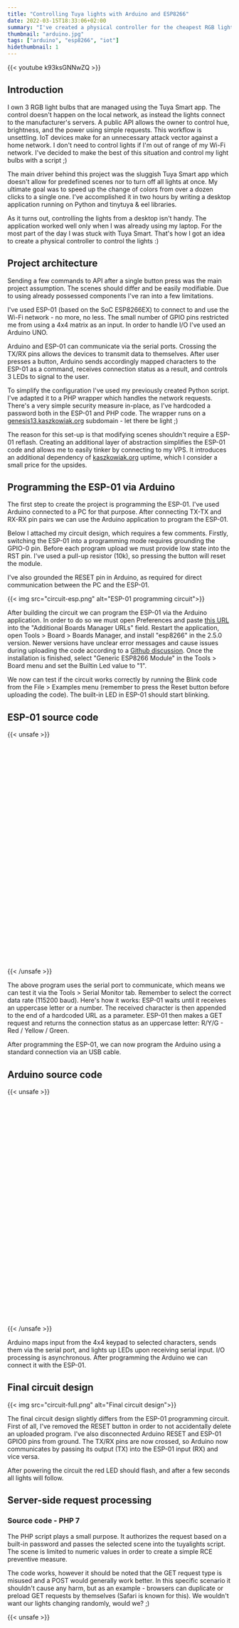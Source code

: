 ```yaml
---
title: "Controlling Tuya lights with Arduino and ESP8266"
date: 2022-03-15T18:33:06+02:00
summary: "I've created a physical controller for the cheapest RGB lighting available in Poland. Do it yourself - code and circuit designs included!"
thumbnail: "arduino.jpg"
tags: ["arduino", "esp8266", "iot"]
hidethumbnail: 1
---
```


{{< youtube k93ksGNNwZQ >}}

## Introduction
I own 3 RGB light bulbs that are managed using the Tuya Smart app. The control doesn't happen on the local network, as instead the lights connect to the manufacturer's servers. A public API allows the owner to control hue, brightness, and the power using simple requests. This workflow is unsettling. IoT devices make for an unnecessary attack vector against a home network. I don't need to control lights if I'm out of range of my Wi-Fi network. I've decided to make the best of this situation and control my light bulbs with a script ;)

The main driver behind this project was the sluggish Tuya Smart app which doesn't allow for predefined scenes nor to turn off all lights at once. My ultimate goal was to speed up the change of colors from over a dozen clicks to a single one. I've accomplished it in two hours by writing a desktop application running on Python and tinytuya & eel libraries.

As it turns out, controlling the lights from a desktop isn't handy. The application worked well only when I was already using my laptop. For the most part of the day I was stuck with Tuya Smart. That's how I got an idea to create a physical controller to control the lights :) 

## Project architecture

Sending a few commands to API after a single button press was the main project assumption. The scenes should differ and be easily modifiable. Due to using already possessed components I've ran into a few limitations.   

I've used ESP-01 (based on the SoC ESP8266EX) to connect to and use the Wi-Fi network - no more, no less. The small number of GPIO pins restricted me from using a 4x4 matrix as an input. In order to handle I/O I've used an Arduino UNO.

Arduino and ESP-01 can communicate via the serial ports. Crossing the TX/RX pins allows the devices to transmit data to themselves. After user presses a button, Arduino sends accordingly mapped characters to the ESP-01 as a command, receives connection status as a result, and controls 3 LEDs to signal to the user.   

To simplify the configuration I've used my previously created Python script. I've adapted it to a PHP wrapper which handles the network requests. There's a very simple security measure in-place, as I've hardcoded a password both in the ESP-01 and PHP code. The wrapper runs on a [genesis13.kaszkowiak.org](https://genesis13.kaszkowiak.org) subdomain - let there be light ;)

The reason for this set-up is that modifying scenes shouldn't require a ESP-01 reflash. Creating an additional layer of abstraction simplifies the ESP-01 code and allows me to easily tinker by connecting to my VPS. It introduces an additional dependency of [kaszkowiak.org](https://kaszkowiak.org) uptime, which I consider a small price for the upsides.

## Programming the ESP-01 via Arduino

The first step to create the project is programming the ESP-01. I've used Arduino connected to a PC for that purpose. After connecting TX-TX and RX-RX pin pairs we can use the Arduino application to program the ESP-01.

Below I attached my circuit design, which requires a few comments. Firstly, switching the ESP-01 into a programming mode requires grounding the GPIO-0 pin. Before each program upload we must provide low state into the RST pin. I've used a pull-up resistor (10k), so pressing the button will reset the module.   

I've also grounded the RESET pin in Arduino, as required for direct communication between the PC and the ESP-01. 

{{< img src="circuit-esp.png" alt="ESP-01 programming circuit">}}

After building the circuit we can program the ESP-01 via the Arduino application. In order to do so we must open Preferences and paste [this URL](http://arduino.esp8266.com/stable/package_esp8266com_index.json) into the "Additional Boards Manager URLs" field. Restart the application, open Tools > Board > Boards Manager, and install "esp8266" in the 2.5.0 version. Newer versions have unclear error messages and cause issues during uploading the code according to a [Github discussion](https://github.com/espressif/esptool/issues/432). Once the installation is finished, select "Generic ESP8266 Module" in the Tools > Board menu and set the Builtin Led value to "1".

We now can test if the circuit works correctly by running the Blink code from the File > Examples menu (remember to press the Reset button before uploading the code). The built-in LED in ESP-01 should start blinking.   


## ESP-01 source code
{{< unsafe >}}
<div style="height: 500px; max-height: 50vh; overflow: scroll;">
<script src="https://emgithub.com/embed.js?target=https%3A%2F%2Fgithub.com%2FasdfMaciej%2Farduino-tuya%2Fblob%2Fmain%2FCode%2520-%2520ESP8266%2Fesp8266.cpp&style=github&showBorder=on&showLineNumbers=on&showFileMeta=on&showCopy=on"></script>
</div>
{{< /unsafe >}}

The above program uses the serial port to communicate, which means we can test it via the Tools > Serial Monitor tab. Remember to select the correct data rate (115200 baud). Here's how it works: ESP-01 waits until it receives an uppercase letter or a number. The received character is then appended to the end of a hardcoded URL as a parameter. ESP-01 then makes a GET request and returns the connection status as an uppercase letter: R/Y/G - Red / Yellow / Green.     

After programming the ESP-01, we can now program the Arduino using a standard connection via an USB cable. 

## Arduino source code
{{< unsafe >}}
<div style="height: 500px; max-height: 50vh; overflow: scroll;">
<script src="https://emgithub.com/embed.js?target=https%3A%2F%2Fgithub.com%2FasdfMaciej%2Farduino-tuya%2Fblob%2Fmain%2FCode%2520-%2520Arduino%2Farduino.cpp&style=github&showBorder=on&showLineNumbers=on&showFileMeta=on&showCopy=on"></script>
</div>
{{< /unsafe >}}

Arduino maps input from the 4x4 keypad to selected characters, sends them via the serial port, and lights up LEDs upon receiving serial input. I/O processing is asynchronous. After programming the Arduino we can connect it with the ESP-01.

## Final circuit design
{{< img src="circuit-full.png" alt="Final circuit design">}}

The final circuit design slightly differs from the ESP-01 programming circuit. First of all, I've removed the RESET button in order to not accidentally delete an uploaded program. I've also disconnected Arduino RESET and ESP-01 GPIO0 pins from ground. The TX/RX pins are now crossed, so Arduino now communicates by passing its output (TX) into the ESP-01 input (RX) and vice versa.

After powering the circuit the red LED should flash, and after a few seconds all lights will follow.   

## Server-side request processing 
### Source code - PHP 7

The PHP script plays a small purpose. It authorizes the request based on a built-in password and passes the selected scene into the tuyalights script. The scene is limited to numeric values in order to create a simple RCE preventive measure.

The code works, however it should be noted that the GET request type is misused and a POST would generally work better. In this specific scenario it shouldn't cause any harm, but as an example - browsers can duplicate or preload GET requests by themselves (Safari is known for this). We wouldn't want our lights changing randomly, would we? ;)   

{{< unsafe >}}
<div style="height: 500px; max-height: 50vh; overflow: scroll;">
<script src="https://emgithub.com/embed.js?target=https%3A%2F%2Fgithub.com%2FasdfMaciej%2Farduino-tuya%2Fblob%2Fmain%2FCode%2520-%2520Server%2Findex.php&style=github&showBorder=on&showLineNumbers=on&showFileMeta=on&showCopy=on"></script>
</div>
{{< /unsafe >}}

### Source code - Python 3

The scenes are defined and bound to IDs in the tuyalights script. Based on their data API requests are created and sent. A small disclaimer: the script was hacked together based on existing code, its quality can be improved. For example, you might want to read scenes and API secrets from an external data source. 

For my deployment purposes I've placed the file in my /usr/bin directory (which is in PATH), so executing the script doesn't require a direct path. Omitting this step might cause an error in the PHP script. I strongly do not recommend placing the script in the same directory as the index.php file, as a wrong server configuration might permit downloading the script, and therefore your secrets could leak.

{{< unsafe >}}
<div style="height: 500px; max-height: 50vh; overflow: scroll;">
<script src="https://emgithub.com/embed.js?target=https%3A%2F%2Fgithub.com%2FasdfMaciej%2Farduino-tuya%2Fblob%2Fmain%2FCode%2520-%2520Server%2Ftuyalights&style=github&showBorder=on&showLineNumbers=on&showFileMeta=on&showCopy=on"></script>
</div>
{{< /unsafe >}}

The script requires the tinytuya library (python3 -m pip install tinytuya). I'll mention that in [in its docs](https://pypi.org/project/tinytuya/) you can read how to get your devices' IDs and the API secrets.

This entire project is available on my Github - [full code along with PDF schematics](https://github.com/asdfMaciej/arduino-tuya). Thanks for reading!